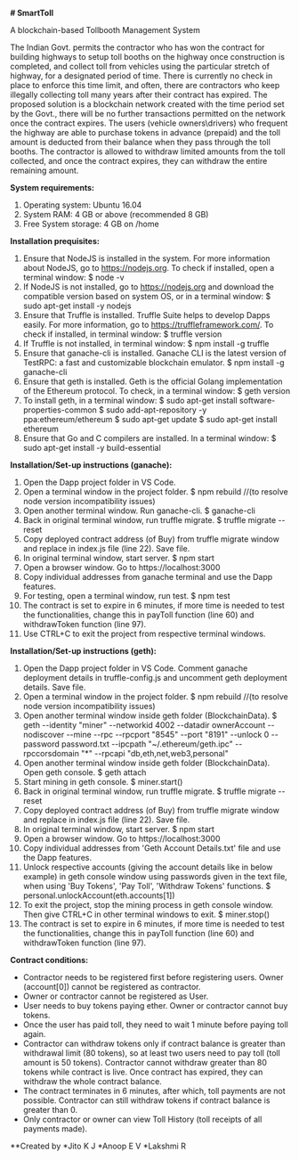 **# SmartToll**

A blockchain-based Tollbooth Management System

The Indian Govt. permits the contractor who has won the contract for building highways to setup toll booths on the highway once construction is completed, and collect toll from vehicles using the particular stretch of highway, for a designated period of time. There is currently no check in place to enforce this time limit, and often, there are contractors who keep illegally collecting toll many years after their contract has expired. The proposed solution is a blockchain network created with the time period set by the Govt., there will be no further transactions permitted on the network once the contract expires. The users (vehicle owners\drivers) who frequent the highway are able to purchase tokens in advance (prepaid) and the toll amount is deducted from their balance when they pass through the toll booths. The contractor is allowed to withdraw limited amounts from the toll collected, and once the contract expires, they can withdraw the entire remaining amount.

**System requirements:**

1. Operating system: Ubuntu 16.04
2. System RAM: 4 GB or above (recommended 8 GB)
3. Free System storage: 4 GB on /home

**Installation prequisites:**

1. Ensure that NodeJS is installed in the system. For more information about NodeJS, go to https://nodejs.org. To check if installed, open a terminal window:
   $ node -v
2. If NodeJS is not installed, go to https://nodejs.org and download the compatible version based on system OS, or in a terminal window:
   $ sudo apt-get install -y nodejs
3. Ensure that Truffle is installed. Truffle Suite helps to develop Dapps easily. For more information, go to https://truffleframework.com/. To check if installed, in terminal window:
   $ truffle version
4. If Truffle is not installed, in terminal window:
   $ npm install -g truffle
5. Ensure that ganache-cli is installed. Ganache CLI is the latest version of TestRPC: a fast and customizable blockchain emulator.
   $ npm install -g ganache-cli
6. Ensure that geth is installed. Geth is the official Golang implementation of the Ethereum protocol. To check, in a terminal window:
   $ geth version
7. To install geth, in a terminal window:
   $ sudo apt-get install software-properties-common
   $ sudo add-apt-repository -y ppa:ethereum/ethereum
   $ sudo apt-get update
   $ sudo apt-get install ethereum
8. Ensure that Go and C compilers are installed. In a terminal window:
   $ sudo apt-get install -y build-essential

**Installation/Set-up instructions (ganache):**

1. Open the Dapp project folder in VS Code.
2. Open a terminal window in the project folder.
   $ npm rebuild //(to resolve node version incompatibility issues)
3. Open another terminal window. Run ganache-cli.
   $ ganache-cli
4. Back in original terminal window, run truffle migrate.
   $ truffle migrate --reset
5. Copy deployed contract address (of Buy) from truffle migrate window and replace in index.js file (line 22). Save file.
6. In original terminal window, start server.
   $ npm start
7. Open a browser window. Go to https://localhost:3000
8. Copy individual addresses from ganache terminal and use the Dapp features.
9. For testing, open a terminal window, run test.
   $ npm test
10. The contract is set to expire in 6 minutes, if more time is needed to test the functionalities, change this in payToll function (line 60) and withdrawToken function (line 97).
11. Use CTRL+C to exit the project from respective terminal windows.

**Installation/Set-up instructions (geth):**

1. Open the Dapp project folder in VS Code. Comment ganache deployment details in truffle-config.js and uncomment geth deployment details. Save file.
2. Open a terminal window in the project folder.
   $ npm rebuild //(to resolve node version incompatibility issues)
3. Open another terminal window inside geth folder (BlockchainData).
   $ geth --identity "miner" --networkid 4002 --datadir ownerAccount --nodiscover --mine --rpc --rpcport "8545" --port "8191" --unlock 0 --password password.txt --ipcpath "~/.ethereum/geth.ipc" --rpccorsdomain "*" --rpcapi "db,eth,net,web3,personal"
4. Open another terminal window inside geth folder (BlockchainData). Open geth console.
   $ geth attach
5. Start mining in geth console.
   $ miner.start()
6. Back in original terminal window, run truffle migrate.
   $ truffle migrate --reset
7. Copy deployed contract address (of Buy) from truffle migrate window and replace in index.js file (line 22). Save file.
8. In original terminal window, start server.
   $ npm start
9. Open a browser window. Go to https://localhost:3000
10. Copy individual addresses from 'Geth Account Details.txt' file and use the Dapp features.
11. Unlock respective accounts (giving the account details like in below example) in geth console window using passwords given in the text file, when using 'Buy Tokens', 'Pay Toll', 'Withdraw Tokens' functions.
   $ personal.unlockAccount(eth.accounts[1])
12. To exit the project, stop the mining process in geth console window. Then give CTRL+C in other terminal windows to exit.
   $ miner.stop()
13. The contract is set to expire in 6 minutes, if more time is needed to test the functionalities, change this in payToll function (line 60) and withdrawToken function (line 97).

**Contract conditions:**

* Contractor needs to be registered first before registering users. Owner (account[0]) cannot be registered as contractor.
* Owner or contractor cannot be registered as User.
* User needs to buy tokens paying ether. Owner or contractor cannot buy tokens.
* Once the user has paid toll, they need to wait 1 minute before paying toll again.
* Contractor can withdraw tokens only if contract balance is greater than withdrawal limit (80 tokens), so at least two users need to pay toll (toll amount is 50 tokens). Contractor cannot withdraw greater than 80 tokens while contract is live. Once contract has expired, they can withdraw the whole contract balance.
* The contract terminates in 6 minutes, after which, toll payments are not possible. Contractor can still withdraw tokens if contract balance is greater than 0.
* Only contractor or owner can view Toll History (toll receipts of all payments made).

**Created by
*Jito K J
*Anoop E V
*Lakshmi R
